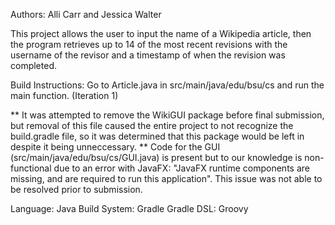 Authors: Alli Carr and Jessica Walter

This project allows the user to input the name of a Wikipedia article, then the program retrieves up to 14 of the most recent revisions with the username of the revisor and a timestamp of when the revision was completed. 

Build Instructions: Go to Article.java in src/main/java/edu/bsu/cs and run the main function. (Iteration 1)

** It was attempted to remove the WikiGUI package before final submission, but removal of this file caused the entire project to not recognize the build.gradle file, so it was determined that this package would be left in despite it being unneccessary.
** Code for the GUI (src/main/java/edu/bsu/cs/GUI.java) is present but to our knowledge is non-functional due to an error with JavaFX: "JavaFX runtime components are missing, and are required to run this application". This issue was not able to be resolved prior to submission. 

Language: Java
Build System: Gradle
Gradle DSL: Groovy
